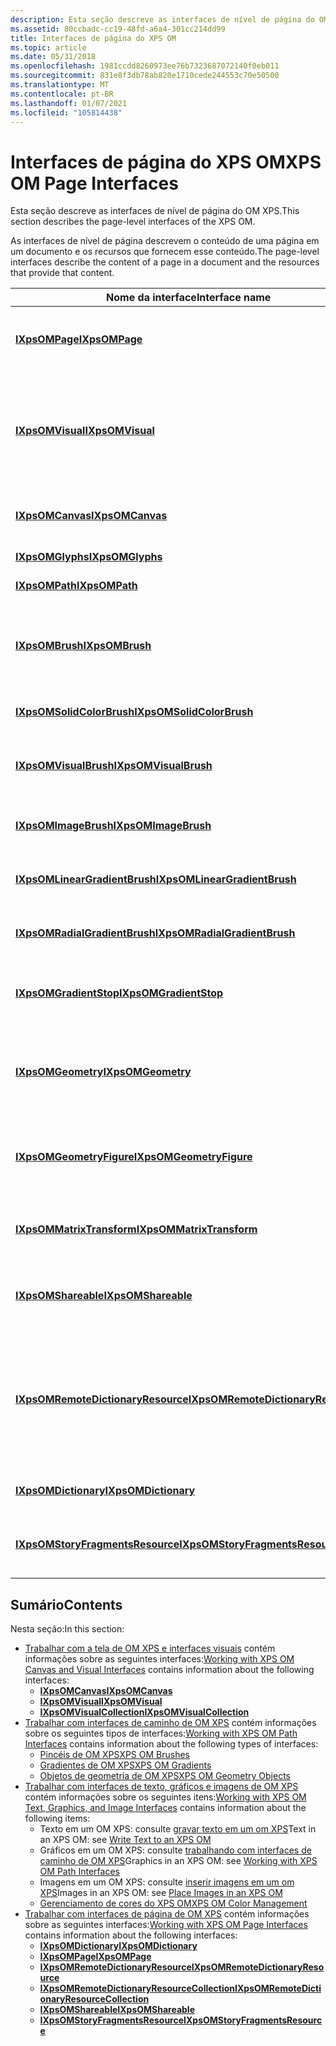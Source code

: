 ```yaml
---
description: Esta seção descreve as interfaces de nível de página do OM XPS.
ms.assetid: 80ccbadc-cc19-48fd-a6a4-301cc214dd99
title: Interfaces de página do XPS OM
ms.topic: article
ms.date: 05/31/2018
ms.openlocfilehash: 1981ccdd8260973ee76b7323687072140f0eb011
ms.sourcegitcommit: 831e8f3db78ab820e1710cede244553c70e50500
ms.translationtype: MT
ms.contentlocale: pt-BR
ms.lasthandoff: 01/07/2021
ms.locfileid: "105814438"
---
```

# <a name="xps-om-page-interfaces"></a><span data-ttu-id="3934f-103">Interfaces de página do XPS OM</span><span class="sxs-lookup"><span data-stu-id="3934f-103">XPS OM Page Interfaces</span></span>

<span data-ttu-id="3934f-104">Esta seção descreve as interfaces de nível de página do OM XPS.</span><span class="sxs-lookup"><span data-stu-id="3934f-104">This section describes the page-level interfaces of the XPS OM.</span></span>

<span data-ttu-id="3934f-105">As interfaces de nível de página descrevem o conteúdo de uma página em um documento e os recursos que fornecem esse conteúdo.</span><span class="sxs-lookup"><span data-stu-id="3934f-105">The page-level interfaces describe the content of a page in a document and the resources that provide that content.</span></span>



| <span data-ttu-id="3934f-106">Nome da interface</span><span class="sxs-lookup"><span data-stu-id="3934f-106">Interface name</span></span>                                                                      | <span data-ttu-id="3934f-107">Interfaces filho lógicas</span><span class="sxs-lookup"><span data-stu-id="3934f-107">Logical child interfaces</span></span>                                                                                                                                                                                                                                                                                                                                                                                                                                    | <span data-ttu-id="3934f-108">Descrição</span><span class="sxs-lookup"><span data-stu-id="3934f-108">Description</span></span>                                                                                                                                                                                                                                         |
|-------------------------------------------------------------------------------------|-------------------------------------------------------------------------------------------------------------------------------------------------------------------------------------------------------------------------------------------------------------------------------------------------------------------------------------------------------------------------------------------------------------------------------------------------------------|-----------------------------------------------------------------------------------------------------------------------------------------------------------------------------------------------------------------------------------------------------|
| [<span data-ttu-id="3934f-109">**IXpsOMPage**</span><span class="sxs-lookup"><span data-stu-id="3934f-109">**IXpsOMPage**</span></span>](/windows/desktop/api/xpsobjectmodel/nn-xpsobjectmodel-ixpsompage)<br/>                                         | [<span data-ttu-id="3934f-110">**IXpsOMCanvas**</span><span class="sxs-lookup"><span data-stu-id="3934f-110">**IXpsOMCanvas**</span></span>](/windows/desktop/api/xpsobjectmodel/nn-xpsobjectmodel-ixpsomcanvas)<br/> [<span data-ttu-id="3934f-111">**IXpsOMGlyphs**</span><span class="sxs-lookup"><span data-stu-id="3934f-111">**IXpsOMGlyphs**</span></span>](/windows/desktop/api/xpsobjectmodel/nn-xpsobjectmodel-ixpsomglyphs)<br/> [<span data-ttu-id="3934f-112">**IXpsOMPath**</span><span class="sxs-lookup"><span data-stu-id="3934f-112">**IXpsOMPath**</span></span>](/windows/desktop/api/xpsobjectmodel/nn-xpsobjectmodel-ixpsompath)<br/>                                                                                                                                                                                                                                                                                                                 | <span data-ttu-id="3934f-113">O objeto raiz do conteúdo da página.</span><span class="sxs-lookup"><span data-stu-id="3934f-113">The root object of the page content.</span></span><br/> <span data-ttu-id="3934f-114">Esse objeto representa uma parte do documento.</span><span class="sxs-lookup"><span data-stu-id="3934f-114">This object represents a document part.</span></span><br/>                                                                                                                                                  |
| [<span data-ttu-id="3934f-115">**IXpsOMVisual**</span><span class="sxs-lookup"><span data-stu-id="3934f-115">**IXpsOMVisual**</span></span>](/windows/desktop/api/xpsobjectmodel/nn-xpsobjectmodel-ixpsomvisual)<br/>                                     | [<span data-ttu-id="3934f-116">**IXpsOMCanvas**</span><span class="sxs-lookup"><span data-stu-id="3934f-116">**IXpsOMCanvas**</span></span>](/windows/desktop/api/xpsobjectmodel/nn-xpsobjectmodel-ixpsomcanvas)<br/> [<span data-ttu-id="3934f-117">**IXpsOMGlyphs**</span><span class="sxs-lookup"><span data-stu-id="3934f-117">**IXpsOMGlyphs**</span></span>](/windows/desktop/api/xpsobjectmodel/nn-xpsobjectmodel-ixpsomglyphs)<br/> [<span data-ttu-id="3934f-118">**IXpsOMPath**</span><span class="sxs-lookup"><span data-stu-id="3934f-118">**IXpsOMPath**</span></span>](/windows/desktop/api/xpsobjectmodel/nn-xpsobjectmodel-ixpsompath)<br/>                                                                                                                                                                                                                                                                                                                 | <span data-ttu-id="3934f-119">A classe base das interfaces que definem objetos visuais, como texto e elementos gráficos.</span><span class="sxs-lookup"><span data-stu-id="3934f-119">The base class of the interfaces that define visual objects such as text and graphics.</span></span><br/> <span data-ttu-id="3934f-120">Os objetos visuais podem ser coletados em uma interface [**IXpsOMVisualCollection**](/windows/desktop/api/xpsobjectmodel/nn-xpsobjectmodel-ixpsomvisualcollection) .</span><span class="sxs-lookup"><span data-stu-id="3934f-120">Visual objects can be collected in an [**IXpsOMVisualCollection**](/windows/desktop/api/xpsobjectmodel/nn-xpsobjectmodel-ixpsomvisualcollection) interface.</span></span><br/>                              |
| [<span data-ttu-id="3934f-121">**IXpsOMCanvas**</span><span class="sxs-lookup"><span data-stu-id="3934f-121">**IXpsOMCanvas**</span></span>](/windows/desktop/api/xpsobjectmodel/nn-xpsobjectmodel-ixpsomcanvas)<br/>                                     | [<span data-ttu-id="3934f-122">**IXpsOMCanvas**</span><span class="sxs-lookup"><span data-stu-id="3934f-122">**IXpsOMCanvas**</span></span>](/windows/desktop/api/xpsobjectmodel/nn-xpsobjectmodel-ixpsomcanvas)<br/> [<span data-ttu-id="3934f-123">**IXpsOMGlyphs**</span><span class="sxs-lookup"><span data-stu-id="3934f-123">**IXpsOMGlyphs**</span></span>](/windows/desktop/api/xpsobjectmodel/nn-xpsobjectmodel-ixpsomglyphs)<br/> [<span data-ttu-id="3934f-124">**IXpsOMPath**</span><span class="sxs-lookup"><span data-stu-id="3934f-124">**IXpsOMPath**</span></span>](/windows/desktop/api/xpsobjectmodel/nn-xpsobjectmodel-ixpsompath)<br/>                                                                                                                                                                                                                                                                                                                 | <span data-ttu-id="3934f-125">Uma coleção de objetos visuais que pode ser tratada como um único objeto visual.</span><span class="sxs-lookup"><span data-stu-id="3934f-125">A collection of visual objects that can be treated as a single visual object.</span></span><br/>                                                                                                                                                            |
| [<span data-ttu-id="3934f-126">**IXpsOMGlyphs**</span><span class="sxs-lookup"><span data-stu-id="3934f-126">**IXpsOMGlyphs**</span></span>](/windows/desktop/api/xpsobjectmodel/nn-xpsobjectmodel-ixpsomglyphs)<br/>                                     | <span data-ttu-id="3934f-127">Nenhum</span><span class="sxs-lookup"><span data-stu-id="3934f-127">None</span></span><br/>                                                                                                                                                                                                                                                                                                                                                                                                                                             | <span data-ttu-id="3934f-128">Descreve o texto em uma página.</span><span class="sxs-lookup"><span data-stu-id="3934f-128">Describes the text on a page.</span></span><br/>                                                                                                                                                                                                            |
| [<span data-ttu-id="3934f-129">**IXpsOMPath**</span><span class="sxs-lookup"><span data-stu-id="3934f-129">**IXpsOMPath**</span></span>](/windows/desktop/api/xpsobjectmodel/nn-xpsobjectmodel-ixpsompath)<br/>                                         | <span data-ttu-id="3934f-130">Nenhum</span><span class="sxs-lookup"><span data-stu-id="3934f-130">None</span></span><br/>                                                                                                                                                                                                                                                                                                                                                                                                                                             | <span data-ttu-id="3934f-131">Descreve um elemento de caminho gráfico.</span><span class="sxs-lookup"><span data-stu-id="3934f-131">Describes a graphical path element.</span></span><br/>                                                                                                                                                                                                      |
| [<span data-ttu-id="3934f-132">**IXpsOMBrush**</span><span class="sxs-lookup"><span data-stu-id="3934f-132">**IXpsOMBrush**</span></span>](/windows/desktop/api/xpsobjectmodel/nn-xpsobjectmodel-ixpsombrush)<br/>                                       | [<span data-ttu-id="3934f-133">**IXpsOMSolidColorBrush**</span><span class="sxs-lookup"><span data-stu-id="3934f-133">**IXpsOMSolidColorBrush**</span></span>](/windows/desktop/api/xpsobjectmodel/nn-xpsobjectmodel-ixpsomsolidcolorbrush)<br/> [<span data-ttu-id="3934f-134">**IXpsOMTileBrush**</span><span class="sxs-lookup"><span data-stu-id="3934f-134">**IXpsOMTileBrush**</span></span>](/windows/desktop/api/xpsobjectmodel/nn-xpsobjectmodel-ixpsomtilebrush)<br/> [<span data-ttu-id="3934f-135">**IXpsOMVisualBrush**</span><span class="sxs-lookup"><span data-stu-id="3934f-135">**IXpsOMVisualBrush**</span></span>](/windows/desktop/api/xpsobjectmodel/nn-xpsobjectmodel-ixpsomvisualbrush)<br/> [<span data-ttu-id="3934f-136">**IXpsOMImageBrush**</span><span class="sxs-lookup"><span data-stu-id="3934f-136">**IXpsOMImageBrush**</span></span>](/windows/desktop/api/xpsobjectmodel/nn-xpsobjectmodel-ixpsomimagebrush)<br/> [<span data-ttu-id="3934f-137">**IXpsOMGradientBrush**</span><span class="sxs-lookup"><span data-stu-id="3934f-137">**IXpsOMGradientBrush**</span></span>](/windows/desktop/api/xpsobjectmodel/nn-xpsobjectmodel-ixpsomgradientbrush)<br/> [<span data-ttu-id="3934f-138">**IXpsOMLinearGradientBrush**</span><span class="sxs-lookup"><span data-stu-id="3934f-138">**IXpsOMLinearGradientBrush**</span></span>](/windows/desktop/api/xpsobjectmodel/nn-xpsobjectmodel-ixpsomlineargradientbrush)<br/> [<span data-ttu-id="3934f-139">**IXpsOMRadialGradientBrush**</span><span class="sxs-lookup"><span data-stu-id="3934f-139">**IXpsOMRadialGradientBrush**</span></span>](/windows/desktop/api/xpsobjectmodel/nn-xpsobjectmodel-ixpsomradialgradientbrush)<br/> | <span data-ttu-id="3934f-140">Um pincel é usado para preencher uma área ou o traço de uma linha.</span><span class="sxs-lookup"><span data-stu-id="3934f-140">A brush is used to fill an area or the stroke of a line.</span></span><br/>                                                                                                                                                                                 |
| [<span data-ttu-id="3934f-141">**IXpsOMSolidColorBrush**</span><span class="sxs-lookup"><span data-stu-id="3934f-141">**IXpsOMSolidColorBrush**</span></span>](/windows/desktop/api/xpsobjectmodel/nn-xpsobjectmodel-ixpsomsolidcolorbrush)<br/>                   | <span data-ttu-id="3934f-142">Nenhum</span><span class="sxs-lookup"><span data-stu-id="3934f-142">None</span></span><br/>                                                                                                                                                                                                                                                                                                                                                                                                                                             | <span data-ttu-id="3934f-143">Fornece uma cor sólida para preencher uma área ou o traço de uma linha.</span><span class="sxs-lookup"><span data-stu-id="3934f-143">Provides a solid color to fill an area or the stroke of a line.</span></span> <br/>                                                                                                                                                                         |
| [<span data-ttu-id="3934f-144">**IXpsOMVisualBrush**</span><span class="sxs-lookup"><span data-stu-id="3934f-144">**IXpsOMVisualBrush**</span></span>](/windows/desktop/api/xpsobjectmodel/nn-xpsobjectmodel-ixpsomvisualbrush)<br/>                           | <span data-ttu-id="3934f-145">Nenhum</span><span class="sxs-lookup"><span data-stu-id="3934f-145">None</span></span><br/>                                                                                                                                                                                                                                                                                                                                                                                                                                             | <span data-ttu-id="3934f-146">Fornece um objeto, como um caminho, glifo ou tela para preencher uma área ou o traço de uma linha.</span><span class="sxs-lookup"><span data-stu-id="3934f-146">Provides an object such as a path, glyph, or canvas to fill an area or the stroke of a line.</span></span> <br/>                                                                                                                                            |
| [<span data-ttu-id="3934f-147">**IXpsOMImageBrush**</span><span class="sxs-lookup"><span data-stu-id="3934f-147">**IXpsOMImageBrush**</span></span>](/windows/desktop/api/xpsobjectmodel/nn-xpsobjectmodel-ixpsomimagebrush)<br/>                             | <span data-ttu-id="3934f-148">Nenhum</span><span class="sxs-lookup"><span data-stu-id="3934f-148">None</span></span><br/>                                                                                                                                                                                                                                                                                                                                                                                                                                             | <span data-ttu-id="3934f-149">Fornece uma imagem (ou uma imagem parcial) para preencher uma área ou o traço de uma linha.</span><span class="sxs-lookup"><span data-stu-id="3934f-149">Provides an image (or a partial image) to fill an area or the stroke of a line.</span></span> <br/>                                                                                                                                                         |
| [<span data-ttu-id="3934f-150">**IXpsOMLinearGradientBrush**</span><span class="sxs-lookup"><span data-stu-id="3934f-150">**IXpsOMLinearGradientBrush**</span></span>](/windows/desktop/api/xpsobjectmodel/nn-xpsobjectmodel-ixpsomlineargradientbrush)<br/>           | <span data-ttu-id="3934f-151">Nenhum</span><span class="sxs-lookup"><span data-stu-id="3934f-151">None</span></span><br/>                                                                                                                                                                                                                                                                                                                                                                                                                                             | <span data-ttu-id="3934f-152">Fornece um gradiente linear para preencher uma área ou o traço de uma linha.</span><span class="sxs-lookup"><span data-stu-id="3934f-152">Provides a linear gradient to fill an area or the stroke of a line.</span></span><br/>                                                                                                                                                                      |
| [<span data-ttu-id="3934f-153">**IXpsOMRadialGradientBrush**</span><span class="sxs-lookup"><span data-stu-id="3934f-153">**IXpsOMRadialGradientBrush**</span></span>](/windows/desktop/api/xpsobjectmodel/nn-xpsobjectmodel-ixpsomradialgradientbrush)<br/>           | <span data-ttu-id="3934f-154">Nenhum</span><span class="sxs-lookup"><span data-stu-id="3934f-154">None</span></span><br/>                                                                                                                                                                                                                                                                                                                                                                                                                                             | <span data-ttu-id="3934f-155">Fornece um gradiente radial para preencher uma área ou o traço de uma linha.</span><span class="sxs-lookup"><span data-stu-id="3934f-155">Provides a radial gradient to fill an area or the stroke of a line.</span></span><br/>                                                                                                                                                                      |
| [<span data-ttu-id="3934f-156">**IXpsOMGradientStop**</span><span class="sxs-lookup"><span data-stu-id="3934f-156">**IXpsOMGradientStop**</span></span>](/windows/desktop/api/xpsobjectmodel/nn-xpsobjectmodel-ixpsomgradientstop)<br/>                         | <span data-ttu-id="3934f-157">Nenhum</span><span class="sxs-lookup"><span data-stu-id="3934f-157">None</span></span><br/>                                                                                                                                                                                                                                                                                                                                                                                                                                             | <span data-ttu-id="3934f-158">Um valor de cor única e um local que define um ponto de inflexão em um gradiente linear ou radial.</span><span class="sxs-lookup"><span data-stu-id="3934f-158">A single-color value and location that defines an inflection point within a linear or radial gradient.</span></span><br/>                                                                                                                                   |
| [<span data-ttu-id="3934f-159">**IXpsOMGeometry**</span><span class="sxs-lookup"><span data-stu-id="3934f-159">**IXpsOMGeometry**</span></span>](/windows/desktop/api/xpsobjectmodel/nn-xpsobjectmodel-ixpsomgeometry)<br/>                                 | [<span data-ttu-id="3934f-160">**IXpsOMGeometryFigure**</span><span class="sxs-lookup"><span data-stu-id="3934f-160">**IXpsOMGeometryFigure**</span></span>](/windows/desktop/api/xpsobjectmodel/nn-xpsobjectmodel-ixpsomgeometryfigure)<br/>                                                                                                                                                                                                                                                                                                                                                                                             | <span data-ttu-id="3934f-161">Especifica a região a ser usada como uma região de recorte ou como uma definição de caminho.</span><span class="sxs-lookup"><span data-stu-id="3934f-161">Specifies region to be used as a clipping region or as a path definition.</span></span> <span data-ttu-id="3934f-162">Consiste em uma ou mais interfaces [**IXpsOMGeometryFigure**](/windows/desktop/api/xpsobjectmodel/nn-xpsobjectmodel-ixpsomgeometryfigure) .</span><span class="sxs-lookup"><span data-stu-id="3934f-162">Consists of one or more [**IXpsOMGeometryFigure**](/windows/desktop/api/xpsobjectmodel/nn-xpsobjectmodel-ixpsomgeometryfigure) interfaces.</span></span> <br/>                                                                      |
| [<span data-ttu-id="3934f-163">**IXpsOMGeometryFigure**</span><span class="sxs-lookup"><span data-stu-id="3934f-163">**IXpsOMGeometryFigure**</span></span>](/windows/desktop/api/xpsobjectmodel/nn-xpsobjectmodel-ixpsomgeometryfigure)<br/>                     | <span data-ttu-id="3934f-164">Nenhum</span><span class="sxs-lookup"><span data-stu-id="3934f-164">None</span></span><br/>                                                                                                                                                                                                                                                                                                                                                                                                                                             | <span data-ttu-id="3934f-165">Uma parte da região especificada por uma interface [**IXpsOMGeometry**](/windows/desktop/api/xpsobjectmodel/nn-xpsobjectmodel-ixpsomgeometry) e que consiste em um ou mais segmentos.</span><span class="sxs-lookup"><span data-stu-id="3934f-165">A part of the region that is specified by an [**IXpsOMGeometry**](/windows/desktop/api/xpsobjectmodel/nn-xpsobjectmodel-ixpsomgeometry) interface and that consists of one or more segments.</span></span><br/>                                                                                               |
| [<span data-ttu-id="3934f-166">**IXpsOMMatrixTransform**</span><span class="sxs-lookup"><span data-stu-id="3934f-166">**IXpsOMMatrixTransform**</span></span>](/windows/desktop/api/xpsobjectmodel/nn-xpsobjectmodel-ixpsommatrixtransform)<br/>                   | <span data-ttu-id="3934f-167">Nenhum</span><span class="sxs-lookup"><span data-stu-id="3934f-167">None</span></span><br/>                                                                                                                                                                                                                                                                                                                                                                                                                                             | <span data-ttu-id="3934f-168">Especifica a transformação da matriz afim a ser aplicada ao objeto durante a renderização.</span><span class="sxs-lookup"><span data-stu-id="3934f-168">Specifies the affine matrix transformation to be applied to the object during rendering.</span></span> <br/>                                                                                                                                                |
| [<span data-ttu-id="3934f-169">**IXpsOMShareable**</span><span class="sxs-lookup"><span data-stu-id="3934f-169">**IXpsOMShareable**</span></span>](/windows/desktop/api/xpsobjectmodel/nn-xpsobjectmodel-ixpsomshareable)<br/>                               | [<span data-ttu-id="3934f-170">**IXpsOMVisual**</span><span class="sxs-lookup"><span data-stu-id="3934f-170">**IXpsOMVisual**</span></span>](/windows/desktop/api/xpsobjectmodel/nn-xpsobjectmodel-ixpsomvisual)<br/> [<span data-ttu-id="3934f-171">**IXpsOMMatrixTransform**</span><span class="sxs-lookup"><span data-stu-id="3934f-171">**IXpsOMMatrixTransform**</span></span>](/windows/desktop/api/xpsobjectmodel/nn-xpsobjectmodel-ixpsommatrixtransform)<br/> [<span data-ttu-id="3934f-172">**IXpsOMGeometry**</span><span class="sxs-lookup"><span data-stu-id="3934f-172">**IXpsOMGeometry**</span></span>](/windows/desktop/api/xpsobjectmodel/nn-xpsobjectmodel-ixpsomgeometry)<br/> [<span data-ttu-id="3934f-173">**IXpsOMBrush**</span><span class="sxs-lookup"><span data-stu-id="3934f-173">**IXpsOMBrush**</span></span>](/windows/desktop/api/xpsobjectmodel/nn-xpsobjectmodel-ixpsombrush)<br/>                                                                                                                                                                                                                                         | <span data-ttu-id="3934f-174">A interface base para interfaces que podem ser armazenadas em um dicionário de recursos e compartilhadas.</span><span class="sxs-lookup"><span data-stu-id="3934f-174">The base interface for interfaces that can be stored in a resource dictionary and shared.</span></span><br/>                                                                                                                                                |
| [<span data-ttu-id="3934f-175">**IXpsOMRemoteDictionaryResource**</span><span class="sxs-lookup"><span data-stu-id="3934f-175">**IXpsOMRemoteDictionaryResource**</span></span>](/windows/desktop/api/xpsobjectmodel/nn-xpsobjectmodel-ixpsomremotedictionaryresource)<br/> | [<span data-ttu-id="3934f-176">**IXpsOMDictionary**</span><span class="sxs-lookup"><span data-stu-id="3934f-176">**IXpsOMDictionary**</span></span>](/windows/desktop/api/xpsobjectmodel/nn-xpsobjectmodel-ixpsomdictionary)<br/>                                                                                                                                                                                                                                                                                                                                                                                                     | <span data-ttu-id="3934f-177">Um dicionário de recursos contém recursos que podem ser compartilhados.</span><span class="sxs-lookup"><span data-stu-id="3934f-177">A resource dictionary contains resources that can be shared.</span></span><br/> <span data-ttu-id="3934f-178">Uma lista de dicionários de recursos pode ser coletada em uma interface [**IXpsOMRemoteDictionaryResourceCollection**](/windows/desktop/api/xpsobjectmodel/nn-xpsobjectmodel-ixpsomremotedictionaryresourcecollection) .</span><span class="sxs-lookup"><span data-stu-id="3934f-178">A list of resource dictionaries can be collected into an [**IXpsOMRemoteDictionaryResourceCollection**](/windows/desktop/api/xpsobjectmodel/nn-xpsobjectmodel-ixpsomremotedictionaryresourcecollection) interface.</span></span><br/> |
| [<span data-ttu-id="3934f-179">**IXpsOMDictionary**</span><span class="sxs-lookup"><span data-stu-id="3934f-179">**IXpsOMDictionary**</span></span>](/windows/desktop/api/xpsobjectmodel/nn-xpsobjectmodel-ixpsomdictionary)<br/>                             | <span data-ttu-id="3934f-180">Nenhum</span><span class="sxs-lookup"><span data-stu-id="3934f-180">None</span></span><br/>                                                                                                                                                                                                                                                                                                                                                                                                                                             | <span data-ttu-id="3934f-181">Faz referência aos recursos que são compartilhados por outros objetos.</span><span class="sxs-lookup"><span data-stu-id="3934f-181">References the resources that are shared by other objects.</span></span><br/>                                                                                                                                                                               |
| [<span data-ttu-id="3934f-182">**IXpsOMStoryFragmentsResource**</span><span class="sxs-lookup"><span data-stu-id="3934f-182">**IXpsOMStoryFragmentsResource**</span></span>](/windows/desktop/api/xpsobjectmodel/nn-xpsobjectmodel-ixpsomstoryfragmentsresource)<br/>     | <span data-ttu-id="3934f-183">Nenhum</span><span class="sxs-lookup"><span data-stu-id="3934f-183">None</span></span><br/>                                                                                                                                                                                                                                                                                                                                                                                                                                             | <span data-ttu-id="3934f-184">Fornece acesso ao conteúdo do fluxo de recursos da parte StoryFragments do documento.</span><span class="sxs-lookup"><span data-stu-id="3934f-184">Provides access to the content of the resource stream of the StoryFragments part of the document.</span></span><br/>                                                                                                                                        |



 

## <a name="contents"></a><span data-ttu-id="3934f-185">Sumário</span><span class="sxs-lookup"><span data-stu-id="3934f-185">Contents</span></span>

<span data-ttu-id="3934f-186">Nesta seção:</span><span class="sxs-lookup"><span data-stu-id="3934f-186">In this section:</span></span>

-   <span data-ttu-id="3934f-187">[Trabalhar com a tela de OM XPS e interfaces visuais](working-with-xpsomcanvas-interfaces.md) contém informações sobre as seguintes interfaces:</span><span class="sxs-lookup"><span data-stu-id="3934f-187">[Working with XPS OM Canvas and Visual Interfaces](working-with-xpsomcanvas-interfaces.md) contains information about the following interfaces:</span></span>
    -   [<span data-ttu-id="3934f-188">**IXpsOMCanvas**</span><span class="sxs-lookup"><span data-stu-id="3934f-188">**IXpsOMCanvas**</span></span>](/windows/desktop/api/xpsobjectmodel/nn-xpsobjectmodel-ixpsomcanvas)
    -   [<span data-ttu-id="3934f-189">**IXpsOMVisual**</span><span class="sxs-lookup"><span data-stu-id="3934f-189">**IXpsOMVisual**</span></span>](/windows/desktop/api/xpsobjectmodel/nn-xpsobjectmodel-ixpsomvisual)
    -   [<span data-ttu-id="3934f-190">**IXpsOMVisualCollection**</span><span class="sxs-lookup"><span data-stu-id="3934f-190">**IXpsOMVisualCollection**</span></span>](/windows/desktop/api/xpsobjectmodel/nn-xpsobjectmodel-ixpsomvisualcollection)
-   <span data-ttu-id="3934f-191">[Trabalhar com interfaces de caminho de OM XPS](working-with-xps-object-model-path-interfaces.md) contém informações sobre os seguintes tipos de interfaces:</span><span class="sxs-lookup"><span data-stu-id="3934f-191">[Working with XPS OM Path Interfaces](working-with-xps-object-model-path-interfaces.md) contains information about the following types of interfaces:</span></span>
    -   [<span data-ttu-id="3934f-192">Pincéis de OM XPS</span><span class="sxs-lookup"><span data-stu-id="3934f-192">XPS OM Brushes</span></span>](xps-object-model-brushes.md)
    -   [<span data-ttu-id="3934f-193">Gradientes de OM XPS</span><span class="sxs-lookup"><span data-stu-id="3934f-193">XPS OM Gradients</span></span>](xps-object-model-gradients.md)
    -   [<span data-ttu-id="3934f-194">Objetos de geometria de OM XPS</span><span class="sxs-lookup"><span data-stu-id="3934f-194">XPS OM Geometry Objects</span></span>](xps-object-model-geometry-objects.md)
-   <span data-ttu-id="3934f-195">[Trabalhar com interfaces de texto, gráficos e imagens de OM XPS](working-with-xps-object-model-text-and-image-interfaces.md) contém informações sobre os seguintes itens:</span><span class="sxs-lookup"><span data-stu-id="3934f-195">[Working with XPS OM Text, Graphics, and Image Interfaces](working-with-xps-object-model-text-and-image-interfaces.md) contains information about the following items:</span></span>
    -   <span data-ttu-id="3934f-196">Texto em um OM XPS: consulte [gravar texto em um om XPS](write-text-to-an-xps-om.md)</span><span class="sxs-lookup"><span data-stu-id="3934f-196">Text in an XPS OM: see [Write Text to an XPS OM](write-text-to-an-xps-om.md)</span></span>
    -   <span data-ttu-id="3934f-197">Gráficos em um OM XPS: consulte [trabalhando com interfaces de caminho de OM XPS](working-with-xps-object-model-path-interfaces.md)</span><span class="sxs-lookup"><span data-stu-id="3934f-197">Graphics in an XPS OM: see [Working with XPS OM Path Interfaces](working-with-xps-object-model-path-interfaces.md)</span></span>
    -   <span data-ttu-id="3934f-198">Imagens em um OM XPS: consulte [inserir imagens em um om XPS](place-images-in-an-xps-om.md)</span><span class="sxs-lookup"><span data-stu-id="3934f-198">Images in an XPS OM: see [Place Images in an XPS OM](place-images-in-an-xps-om.md)</span></span>
    -   [<span data-ttu-id="3934f-199">Gerenciamento de cores do XPS OM</span><span class="sxs-lookup"><span data-stu-id="3934f-199">XPS OM Color Management</span></span>](xps-object-model-color-interfaces.md)
-   <span data-ttu-id="3934f-200">[Trabalhar com interfaces de página de OM XPS](working-with-xpsompage-interfaces.md) contém informações sobre as seguintes interfaces:</span><span class="sxs-lookup"><span data-stu-id="3934f-200">[Working with XPS OM Page Interfaces](working-with-xpsompage-interfaces.md) contains information about the following interfaces:</span></span>
    -   [<span data-ttu-id="3934f-201">**IXpsOMDictionary**</span><span class="sxs-lookup"><span data-stu-id="3934f-201">**IXpsOMDictionary**</span></span>](/windows/desktop/api/xpsobjectmodel/nn-xpsobjectmodel-ixpsomdictionary)
    -   [<span data-ttu-id="3934f-202">**IXpsOMPage**</span><span class="sxs-lookup"><span data-stu-id="3934f-202">**IXpsOMPage**</span></span>](/windows/desktop/api/xpsobjectmodel/nn-xpsobjectmodel-ixpsompage)
    -   [<span data-ttu-id="3934f-203">**IXpsOMRemoteDictionaryResource**</span><span class="sxs-lookup"><span data-stu-id="3934f-203">**IXpsOMRemoteDictionaryResource**</span></span>](/windows/desktop/api/xpsobjectmodel/nn-xpsobjectmodel-ixpsomremotedictionaryresource)
    -   [<span data-ttu-id="3934f-204">**IXpsOMRemoteDictionaryResourceCollection**</span><span class="sxs-lookup"><span data-stu-id="3934f-204">**IXpsOMRemoteDictionaryResourceCollection**</span></span>](/windows/desktop/api/xpsobjectmodel/nn-xpsobjectmodel-ixpsomremotedictionaryresourcecollection)
    -   [<span data-ttu-id="3934f-205">**IXpsOMShareable**</span><span class="sxs-lookup"><span data-stu-id="3934f-205">**IXpsOMShareable**</span></span>](/windows/desktop/api/xpsobjectmodel/nn-xpsobjectmodel-ixpsomshareable)
    -   [<span data-ttu-id="3934f-206">**IXpsOMStoryFragmentsResource**</span><span class="sxs-lookup"><span data-stu-id="3934f-206">**IXpsOMStoryFragmentsResource**</span></span>](/windows/desktop/api/xpsobjectmodel/nn-xpsobjectmodel-ixpsomstoryfragmentsresource)

 

 




